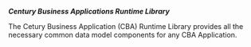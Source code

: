 ***Century Business Applications Runtime Library***

The Cetury Business Application (CBA) Runtime Library provides all the necessary common data model components for any CBA Application.

